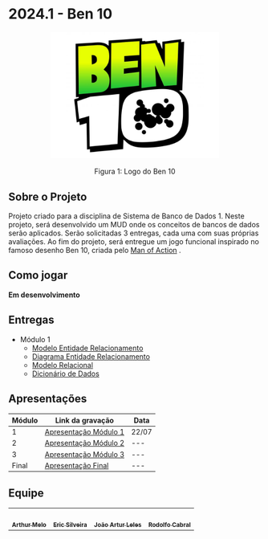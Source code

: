 # 2024.1 - Ben 10

<div align="center">
    <img src="assets\ben-10.jpg" style="width:35vw"/>
    <p> Figura 1: Logo do Ben 10</p> 
</div>

## Sobre o Projeto

Projeto criado para a disciplina de Sistema de Banco de Dados 1. Neste projeto, será desenvolvido um MUD onde os conceitos de bancos de dados serão aplicados. Serão solicitadas 3 entregas, cada uma com suas próprias avaliações. Ao fim do projeto, será entregue um jogo funcional inspirado no famoso desenho Ben 10, criada pelo [Man of Action](https://manofaction.tv/) .

## Como jogar

**Em desenvolvimento**

## Entregas
- Módulo 1
    - [Modelo Entidade Relacionamento](https://sbd1.github.io/2024.1-Ben10/modulo1/MER/)
    - [Diagrama Entidade Relacionamento](https://sbd1.github.io/2024.1-Ben10/modulo1/DER/)
    - [Modelo Relacional](https://sbd1.github.io/2024.1-Ben10/modulo1/MR/)
    - [Dicionário de Dados](https://sbd1.github.io/2024.1-Ben10/modulo1/DD/)

## Apresentações
| Módulo | Link da gravação        | Data       |
| ------ | ----------------------- | ---------- |
| 1 | [Apresentação Módulo 1](https://sbd1.github.io/2024.1-Ben10/apresentacao/apresentacao1/) | 22/07 |
| 2 | [Apresentação Módulo 2](https://sbd1.github.io/2024.1-Ben10/apresentacao/apresentacao2/)| --- |
| 3 | [Apresentação Módulo 3](https://sbd1.github.io/2024.1-Ben10/apresentacao/apresentacao3/) | --- |
| Final | [Apresentação Final](https://sbd1.github.io/2024.1-Ben10/apresentacao/apresentacaoFinal/)| --- |

## Equipe

<table>
  <tr>
    <td align="center"><a href="https://github.com/Arthrok"><img style="border-radius: 50%;" src="https://avatars.githubusercontent.com/u/98776585?v=4" width="100px;" alt=""/><br /><sub><b>Arthur Melo</b></sub></a><br />
    <td align="center"><a href="https://github.com/ericbky"><img style="border-radius: 50%;" src="https://avatars.githubusercontent.com/u/65634855?v=4" width="100px;" alt=""/><br /><sub><b>Eric Silveira</b></sub></a><br />
    <td align="center"><a href="https://github.com/joao-artl"><img style="border-radius: 50%;" src="https://avatars.githubusercontent.com/u/124414056?v=4" width="100px;" alt=""/><br /><sub><b>João Artur Leles</b></sub></a><br />
    <td align="center"><a href="https://github.com/roddas"><img style="border-radius: 50%;" src="https://avatars.githubusercontent.com/u/9947506?v=4" width="100px;" alt=""/><br /><sub><b>Rodolfo Cabral</b></sub></a><br />
  </tr>
</table>